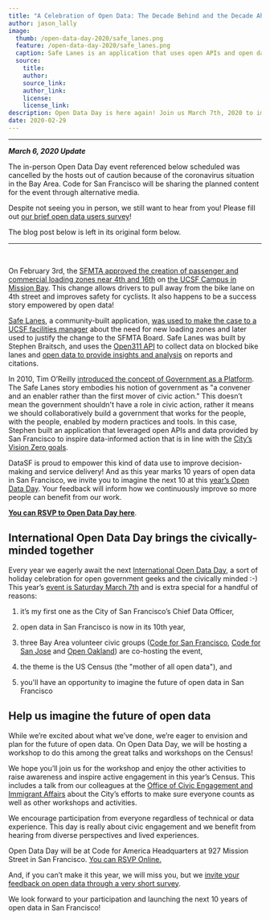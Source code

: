 ```yaml
---
title: "A Celebration of Open Data: The Decade Behind and the Decade Ahead"
author: jason_lally
image:
  thumb: /open-data-day-2020/safe_lanes.png
  feature: /open-data-day-2020/safe_lanes.png
  caption: Safe Lanes is an application that uses open APIs and open data to collect data and share insights on blocked bike lanes and related citations. It's goal is to promote data-informed improvements in bike infrastructure that improve safety.
  source:
    title:
    author: 
    source_link: 
    author_link: 
    license: 
    license_link:
description: Open Data Day is here again! Join us March 7th, 2020 to imagine the next 10 years of open data in San Francisco and learn about ways to engage in this year's Census.
date: 2020-02-29
---
```


---
***March 6, 2020 Update*** 

The in-person Open Data Day event referenced below scheduled was cancelled by the hosts out of caution because of the coronavirus situation in the Bay Area. Code for San Francisco will be sharing the planned content for the event through alternative media.

Despite not seeing you in person, we still want to hear from you! Please fill out [our brief open data users survey](https://forms.gle/ZBCiYZcqccPkgpmS6)!

The blog post below is left in its original form below.

---
&nbsp;

On February 3rd, the [SFMTA approved the creation of passenger and commercial loading zones near 4th and 16th](https://www.sfmta.com/notices/color-curb-public-hearing-results-january-31-2020) on [the UCSF Campus in Mission Bay](https://goo.gl/maps/eceVBvpFvzYRKhKKA). This change allows drivers to pull away from the bike lane on 4th street and improves safety for cyclists. It also happens to be a success story empowered by open data!

[Safe Lanes](https://safelanes.org/), a community-built application, [was used to make the case to a UCSF facilities manager](https://medium.com/@braitsch/tired-of-cars-blocking-bike-lanes-heres-something-that-actually-works-afd0e863719b) about the need for new loading zones and later used to justify the change to the SFMTA Board. Safe Lanes was built by Stephen Braitsch, and uses the [Open311 API](http://mobile311.sfgov.org/open311) to collect data on blocked bike lanes and [open data to provide insights and analysis](https://safelanes.org/insights/san-francisco/ca) on reports and citations.

In 2010, Tim O’Reilly [introduced the concept of Government as a Platform](https://www.mitpressjournals.org/doi/pdf/10.1162/INOV_a_00056). The Safe Lanes story embodies his notion of government as "a convener and an enabler rather than the first mover of civic action." This doesn’t mean the government shouldn't have a role in civic action, rather it means we should collaboratively build a government that works for the people, with the people, enabled by modern practices and tools. In this case, Stephen built an application that leveraged open APIs and data provided by San Francisco to inspire data-informed action that is in line with the [City’s Vision Zero goals](https://www.visionzerosf.org/).

DataSF is proud to empower this kind of data use to improve decision-making and service delivery! And as this year marks 10 years of open data in San Francisco, we invite you to imagine the next 10 at this [year’s Open Data Day](https://sf.gov/events/march-7-2020/bay-area-open-data-day-census-2020). Your feedback will inform how we continuously improve so more people can benefit from our work.

**[You can RSVP to Open Data Day here](https://sf.gov/events/march-7-2020/bay-area-open-data-day-census-2020)**.

## International Open Data Day brings the civically-minded together

Every year we eagerly await the next [International Open Data Day](https://opendataday.org/), a sort of holiday celebration for open government geeks and the civically minded :-) This year’s [event is Saturday March 7th](https://sf.gov/events/march-7-2020/bay-area-open-data-day-census-2020) and is extra special for a handful of reasons:

1. it’s my first one as the City of San Francisco’s Chief Data Officer,

2. open data in San Francisco is now in its 10th year,

3. three Bay Area volunteer civic groups ([Code for San Francisco](https://codeforsanfrancisco.org/), [Code for San Jose](https://www.codeforsanjose.com/) and [Open Oakland](https://openoakland.org/)) are co-hosting the event,

4. the theme is the US Census (the "mother of all open data"), and

5. you'll have an opportunity to imagine the future of open data in San Francisco

## Help us imagine the future of open data

While we’re excited about what we’ve done, we’re eager to envision and plan for the future of open data. On Open Data Day, we will be hosting a workshop to do this among the great talks and workshops on the Census!

We hope you’ll join us for the workshop and enjoy the other activities to raise awareness and inspire active engagement in this year’s Census. This includes a talk from our colleagues at the [Office of Civic Engagement and Immigrant Affairs](https://sf.gov/departments/city-administrator/office-civic-engagement-and-immigrant-affairs) about the City’s efforts to make sure everyone counts as well as other workshops and activities.

We encourage participation from everyone regardless of technical or data experience. This day is really about civic engagement and we benefit from hearing from diverse perspectives and lived experiences. 

Open Data Day will be at Code for America Headquarters at 927 Mission Street in San Francisco. [You can RSVP Online.](https://sf.gov/events/march-7-2020/bay-area-open-data-day-census-2020) 

And, if you can’t make it this year, we will miss you, but we [invite your feedback on open data through a very short survey](https://forms.gle/ZBCiYZcqccPkgpmS6).

We look forward to your participation and launching the next 10 years of open data in San Francisco!